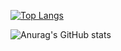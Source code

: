[![Top Langs](https://github-readme-stats.vercel.app/api/top-langs/?username=DYPIXY&hide=makefile)](https://github.com/DYPIXY/github-readme-stats)

![Anurag's GitHub stats](https://github-readme-stats.vercel.app/api?username=DYPIXY&count_private=true&show_icons=true&theme=radical)
